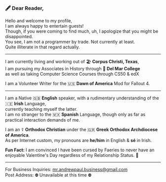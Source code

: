 ### 🖋️ Dear Reader,
<!-- Introduction -->
 Hello and welcome to my profile,\
 I am always happy to entertain guests!\
 Though, if you were coming to find much, uh, I apologize that you might be disappointed.\
 You see, I am not a programmer by trade. Not currently at least.\
 Quite illiterate in that regard actually.
	
<!-- Work & Location -->
---
I am currently living and working out of 🏖️ **Corpus Christi, Texas**,\
I am pursuing my Associates in History through 🌊 **Del Mar College**\
as well as taking Computer Science Courses through CS50 & edX

I am a Volunteer Writer for the 🇺🇸 **Dawn of America** Mod for Fallout 4.

<!-- About Me Info -->
---
I am a Native 🇬🇧 **English** speaker, with a rudimentary understanding of the 🇮🇪 **Irish** Language,\
currently teaching myself the latter.\
I am no stranger to the 🇲🇽 **Spanish** Language, though only as far as practical interaction demands of me.

I am an ☦️ **Orthodox Christian** under the 🇬🇷 **Greek Orthodox Archdiocese of America**.\
As per Internet custom, my pronouns are **he/him** in English & **sé** in Irish.

**Fun Fact:** I am convinced I have been cursed by Faeries to never have an enjoyable Valentine's Day regardless of my Relationship Status. 🧚

<!-- Contact Information -->
---
For Business Inquiries: mr.andrewpaul.business@gmail.com\
Post Address: ⛔ Unavailable at this time ⛔
